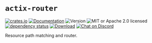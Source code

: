 # `actix-router`

<!-- prettier-ignore-start -->

[![crates.io](https://img.shields.io/crates/v/actix-router?label=latest)](https://crates.io/crates/actix-router)
[![Documentation](https://docs.rs/actix-router/badge.svg?version=0.5.2)](https://docs.rs/actix-router/0.5.2)
![Version](https://img.shields.io/badge/rustc-1.68+-ab6000.svg)
![MIT or Apache 2.0 licensed](https://img.shields.io/crates/l/actix-router.svg)
<br />
[![dependency status](https://deps.rs/crate/actix-router/0.5.2/status.svg)](https://deps.rs/crate/actix-router/0.5.2)
[![Download](https://img.shields.io/crates/d/actix-router.svg)](https://crates.io/crates/actix-router)
[![Chat on Discord](https://img.shields.io/discord/771444961383153695?label=chat&logo=discord)](https://discord.gg/NWpN5mmg3x)

<!-- prettier-ignore-end -->

<!-- cargo-rdme start -->

Resource path matching and router.

<!-- cargo-rdme end -->
